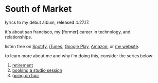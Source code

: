 # South of Market

lyrics to my debut album, released 4.27.17.

it's about san francisco, my [former] career in technology, and relationships.

listen free on [Spotify](https://play.spotify.com/album/7bCunuvnLACVatj13QiOwi?play=true&utm_source=open.spotify.com&utm_medium=open), [iTunes](https://itun.es/us/NXXojb), [Google Play](https://play.google.com/store/music/album/Ryan_Kulp_South_of_Market?id=Bokwbpapn6ympujt5xylqxhksce), [Amazon](https://www.amazon.com/gp/product/B071Y5CDWH), or [my website](http://www.ryanckulp.com/listen).

to learn more about me and why i'm doing this, consider the series below:

1. [retirement](http://www.ryanckulp.com/im-retiring)
2. [booking a studio session](http://www.ryanckulp.com/ryan-goes-to-the-studio/)
3. [going on tour](http://www.ryanckulp.com/ryan-kulp-tour)
